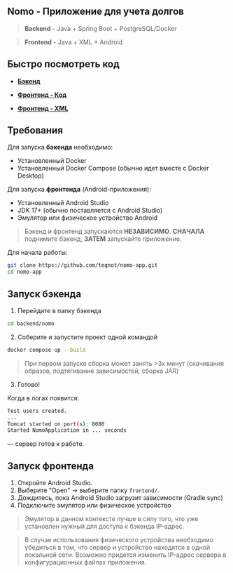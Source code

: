 ## Nomo - Приложение для учета долгов

> **Backend** - Java + Spring Boot + PostgreSQL/Docker

> **Frontend** - Java + XML + Android


## Быстро посмотреть код

- [**Бэкенд**](https://github.com/teqnot/nomo-app/tree/main/backend/nomo/src/main/java/com/example/nomo)

- [**Фронтенд - Код**](https://github.com/teqnot/nomo-app/tree/main/frontend/app/src/main/java/com/example/nomo)

- [**Фронтенд - XML**](https://github.com/teqnot/nomo-app/tree/main/frontend/app/src/main/res)


## Требования
Для запуска **бэкенда** необходимо:
- Установленный Docker
- Установленный Docker Compose (обычно идет вместе с Docker Desktop)

Для запуска **фронтенда** (Android-приложения):
- Установленный Android Studio
- JDK 17+ (обычно поставляется с Android Studio)
- Эмулятор или физическое устройство Android

> Бэкенд и фронтенд запускаются **НЕЗАВИСИМО**. **СНАЧАЛА** поднимите бэкенд, **ЗАТЕМ** запускайте приложение.

Для начала работы:
```bash
git clone https://github.com/teqnot/nomo-app.git
cd nomo-app
```


## Запуск бэкенда

1. Перейдите в папку бэкенда
```bash
cd backend/nomo
```

2. Соберите и запустите проект одной командой
```bash
docker compose up --build
```
> При первом запуске сборка может занять >3х минут (скачивания образов, подтягивание зависимостей, сборка JAR)

3. Готово!

Когда в логах появится:
```bash
Test users created.
...
Tomcat started on port(s): 8080
Started NomoApplication in ... seconds
```
— сервер готов к работе.

## Запуск фронтенда
1. Откройте Android Studio.
2. Выберите "Open" -> выберите папку `frontend/`.
3. Дождитесь, пока Android Studio загрузит зависимости (Gradle sync)
4. Подключите эмулятор или физическое устройство
> Эмулятор в данном контексте лучше в силу того, что уже установлен нужный для доступа к бэкенда IP-адрес. 

> В случае использования физического устройства необходимо убедиться в том, что сервер и устройство находятся в одной локальной сети. Возможно придется изменить IP-адрес сервера в конфигурационных файлах приложения.
